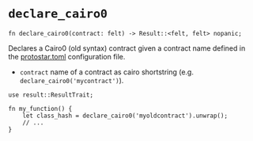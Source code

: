 # `declare_cairo0`

```cairo
fn declare_cairo0(contract: felt) -> Result::<felt, felt> nopanic;
```
Declares a Cairo0 (old syntax) contract given a contract name defined in the [protostar.toml](../../04-configuration-file.md) configuration file.

- `contract` name of a contract as cairo shortstring (e.g. `declare_cairo0('mycontract')`).

```cairo title="Example"
use result::ResultTrait;

fn my_function() {
    let class_hash = declare_cairo0('myoldcontract').unwrap();
    // ...
}
```